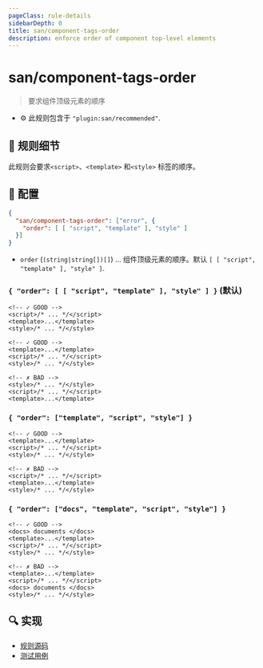 ```yaml
---
pageClass: rule-details
sidebarDepth: 0
title: san/component-tags-order
description: enforce order of component top-level elements
---
```

# san/component-tags-order
> 要求组件顶级元素的顺序

- :gear: 此规则包含于 `"plugin:san/recommended"`.

## :book: 规则细节

此规则会要求`<script>`、`<template>` 和`<style>` 标签的顺序。

## :wrench: 配置

```json
{
  "san/component-tags-order": ["error", {
    "order": [ [ "script", "template" ], "style" ]
  }]
}
```

- `order` (`(string|string[])[]`) ... 组件顶级元素的顺序。默认 `[ [ "script", "template" ], "style" ]`.

### `{ "order": [ [ "script", "template" ], "style" ] }` (默认)

<eslint-code-block :rules="{'san/component-tags-order': ['error']}">

```vue
<!-- ✓ GOOD -->
<script>/* ... */</script>
<template>...</template>
<style>/* ... */</style>
```

</eslint-code-block>

<eslint-code-block :rules="{'san/component-tags-order': ['error']}">

```vue
<!-- ✓ GOOD -->
<template>...</template>
<script>/* ... */</script>
<style>/* ... */</style>
```

</eslint-code-block>

<eslint-code-block :rules="{'san/component-tags-order': ['error']}">

```vue
<!-- ✗ BAD -->
<style>/* ... */</style>
<script>/* ... */</script>
<template>...</template>
```

</eslint-code-block>

### `{ "order": ["template", "script", "style"] }`

<eslint-code-block :rules="{'san/component-tags-order': ['error', { 'order': ['template', 'script', 'style'] }]}">

```vue
<!-- ✓ GOOD -->
<template>...</template>
<script>/* ... */</script>
<style>/* ... */</style>
```

</eslint-code-block>

<eslint-code-block :rules="{'san/component-tags-order': ['error', { 'order': ['template', 'script', 'style'] }]}">

```vue
<!-- ✗ BAD -->
<script>/* ... */</script>
<template>...</template>
<style>/* ... */</style>
```

</eslint-code-block>

### `{ "order": ["docs", "template", "script", "style"] }`

<eslint-code-block :rules="{'san/component-tags-order': ['error', { 'order': ['docs', 'template', 'script', 'style'] }]}">

```vue
<!-- ✓ GOOD -->
<docs> documents </docs>
<template>...</template>
<script>/* ... */</script>
<style>/* ... */</style>
```

</eslint-code-block>

<eslint-code-block :rules="{'san/component-tags-order': ['error', { 'order': ['docs', 'template', 'script', 'style'] }]}">

```vue
<!-- ✗ BAD -->
<template>...</template>
<script>/* ... */</script>
<docs> documents </docs>
<style>/* ... */</style>
```

</eslint-code-block>

## :mag: 实现

- [规则源码](https://github.com/ecomfe/eslint-plugin-san/blob/main/lib/rules/component-tags-order.js)
- [测试用例](https://github.com/ecomfe/eslint-plugin-san/tree/main/__tests__/lib/rules/component-tags-order.test.js)
